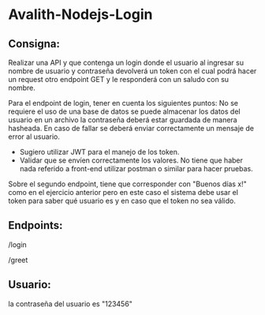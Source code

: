# Avalith-Nodejs-Login

## Consigna:

Realizar una API y que contenga un login donde el usuario al ingresar su nombre de usuario y contraseña devolverá un token con el cual podrá hacer un request otro endpoint GET y le responderá con un saludo con su nombre.

Para el endpoint de login, tener en cuenta los siguientes puntos:
No se requiere el uso de una base de datos se puede almacenar los datos del usuario en un archivo la contraseña deberá estar guardada de manera hasheada.
En caso de fallar se deberá enviar correctamente un mensaje de error al usuario.
- Sugiero utilizar JWT para el manejo de los token.
- Validar que se envíen correctamente los valores.
No tiene que haber nada referido a front-end utilizar postman o similar para hacer pruebas.

Sobre el segundo endpoint, tiene que corresponder con "Buenos días x!" como en el ejercicio anterior pero en este caso el sistema debe usar el token para saber qué usuario es y en caso que el token no sea válido.

## Endpoints:

/login

/greet

## Usuario:

la contraseña del usuario es "123456"

